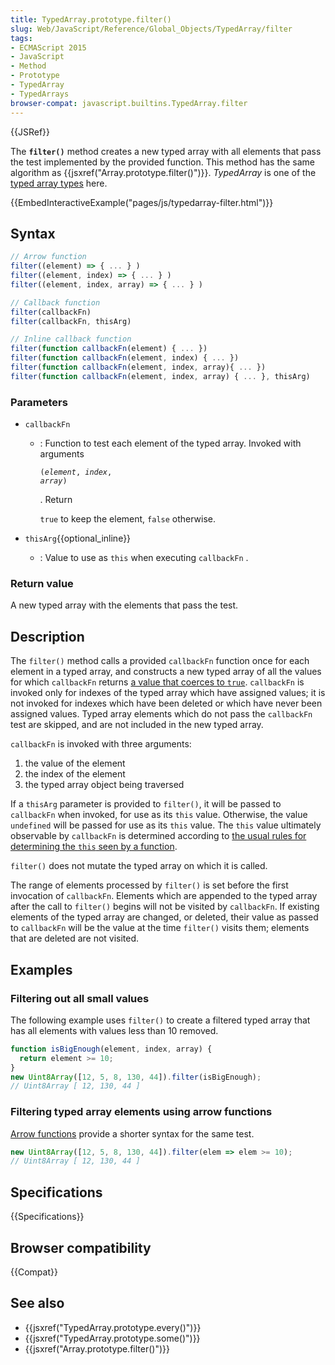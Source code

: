 ```yaml
---
title: TypedArray.prototype.filter()
slug: Web/JavaScript/Reference/Global_Objects/TypedArray/filter
tags:
- ECMAScript 2015
- JavaScript
- Method
- Prototype
- TypedArray
- TypedArrays
browser-compat: javascript.builtins.TypedArray.filter
---
```

{{JSRef}}

The **`filter()`** method creates a new typed array with all elements that pass
the test implemented by the provided function. This method has the same
algorithm as {{jsxref("Array.prototype.filter()")}}. _TypedArray_
is one of the
[typed array types](/en-US/docs/Web/JavaScript/Reference/Global_Objects/TypedArray#TypedArray_objects)
here.

{{EmbedInteractiveExample("pages/js/typedarray-filter.html")}}

## Syntax

```js
// Arrow function
filter((element) => { ... } )
filter((element, index) => { ... } )
filter((element, index, array) => { ... } )

// Callback function
filter(callbackFn)
filter(callbackFn, thisArg)

// Inline callback function
filter(function callbackFn(element) { ... })
filter(function callbackFn(element, index) { ... })
filter(function callbackFn(element, index, array){ ... })
filter(function callbackFn(element, index, array) { ... }, thisArg)
```

### Parameters

- `callbackFn`

  - : Function to test each element of the typed array. Invoked with arguments

    <code>(<var>element</var>, <var>index</var>, <var>array</var>)</code>

    . Return

    `true` to keep the element, `false` otherwise.

- `thisArg`{{optional_inline}}
  - : Value to use as `this` when executing `callbackFn` .

### Return value

A new typed array with the elements that pass the test.

## Description

The `filter()` method calls a provided `callbackFn` function once for each
element in a typed array, and constructs a new typed array of all the values for
which `callbackFn` returns
[a value that coerces to `true`](/en-US/docs/Glossary/Truthy). `callbackFn` is
invoked only for indexes of the typed array which have assigned values; it is
not invoked for indexes which have been deleted or which have never been
assigned values. Typed array elements which do not pass the `callbackFn` test
are skipped, and are not included in the new typed array.

`callbackFn` is invoked with three arguments:

1.  the value of the element
2.  the index of the element
3.  the typed array object being traversed

If a `thisArg` parameter is provided to `filter()`, it will be passed to
`callbackFn` when invoked, for use as its `this` value. Otherwise, the value
`undefined` will be passed for use as its `this` value. The `this` value
ultimately observable by `callbackFn` is determined according to
[the usual rules for determining the `this` seen by a function](/en-US/docs/Web/JavaScript/Reference/Operators/this).

`filter()` does not mutate the typed array on which it is called.

The range of elements processed by `filter()` is set before the first invocation
of `callbackFn`. Elements which are appended to the typed array after the call
to `filter()` begins will not be visited by `callbackFn`. If existing elements
of the typed array are changed, or deleted, their value as passed to
`callbackFn` will be the value at the time `filter()` visits them; elements that
are deleted are not visited.

## Examples

### Filtering out all small values

The following example uses `filter()` to create a filtered typed array that has
all elements with values less than 10 removed.

```js
function isBigEnough(element, index, array) {
  return element >= 10;
}
new Uint8Array([12, 5, 8, 130, 44]).filter(isBigEnough);
// Uint8Array [ 12, 130, 44 ]
```

### Filtering typed array elements using arrow functions

[Arrow functions](/en-US/docs/Web/JavaScript/Reference/Functions/Arrow_functions)
provide a shorter syntax for the same test.

```js
new Uint8Array([12, 5, 8, 130, 44]).filter(elem => elem >= 10);
// Uint8Array [ 12, 130, 44 ]
```

## Specifications

{{Specifications}}

## Browser compatibility

{{Compat}}

## See also

- {{jsxref("TypedArray.prototype.every()")}}
- {{jsxref("TypedArray.prototype.some()")}}
- {{jsxref("Array.prototype.filter()")}}
